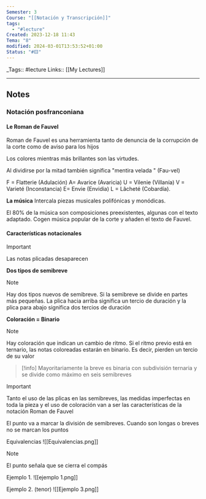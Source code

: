 ```yaml
---
Semester: 3
Course: "[[Notación y Transcripción]]"
tags:
  - "#lecture"
Created: 2023-12-18 11:43
Tema: "8"
modified: 2024-03-01T13:53:52+01:00
Status: "#🟨"
---
```


\_Tags::  #lecture 
Links:: [[My Lectures]]
___

## Notes

### Notación posfranconiana

#### Le Roman de Fauvel

Roman de Fauvel es una herramienta tanto de denuncia de la corrupción de la corte como de aviso para los hijos

Los colores mientras más brillantes son las virtudes.

Al dividirse por la mitad también significa "mentira velada " (Fau-vel)

F = Flatterie (Adulación)
A= Avarice (Avaricia)
U = Vilenie (Villanía)
V = Varieté (Inconstancia)
E= Envie (Envidia)
L = Lâcheté (Cobardía).

**La música**
Intercala piezas musicales polifónicas y monódicas. 

El 80% de la música son composiciones preexistentes, algunas con el texto adaptado. Cogen música popular de la corte y añaden el texto de Fauvel.



#### Características notacionales

> [!important] 
Las notas plicadas desaparecen

**Dos tipos de semibreve**
> [!note]
> Hay dos tipos nuevos de semibreve. Si la semibreve se divide en partes más pequeñas. La plica hacia arriba significa un tercio de duración y la plica para abajo significa dos tercios de duración

**Coloración = Binario**
> [!note]
> 
> Hay coloración que indican un cambio de ritmo. Si el ritmo previo está en ternario, las notas coloreadas estarán en binario. Es decir, pierden un tercio de su valor


> [!info]
> Mayoritariamente la breve es binaria con subdivisión ternaria y se divide como máximo en seis semibreves


> [!important]
> Tanto el uso de las plicas en las semibreves, las medidas imperfectas en toda la pieza y el uso de coloración van a ser las características de la notación Roman de Fauvel


El punto va a marcar la división de semibreves. Cuando son longas o breves no se marcan los puntos

Equivalencias
![[Equivalencias.png]]

> [!note]
> El punto señala que se cierra el compás


Ejemplo 1.
![[ejemplo 1.png]]

Ejemplo 2. (tenor)
![[Ejemplo 3.png]]






